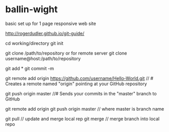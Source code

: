 ballin-wight
============

basic set up for 1 page responsive web site



http://rogerdudler.github.io/git-guide/

cd working/directory
git init 

git clone /path/to/repository
or for remote server 
git clone username@host:/path/to/repository

git add * 
git commit -m 

git remote add origin https://github.com/username/Hello-World.git // # Creates a remote named "origin" pointing at your GitHub repository


git push origin master //# Sends your commits in the "master" branch to GitHub


git remote add origin <server>
git push origin master  // where master is branch name 

git pull // update and merge local rep
git merge <branch> // merge branch into local repo 
